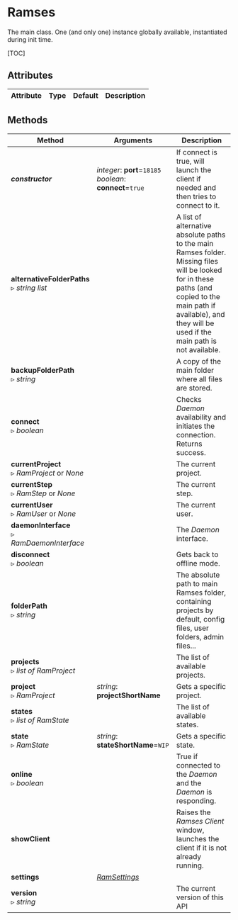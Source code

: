 # Ramses

The main class. One (and only one) instance globally available, instantiated during init time.

[TOC]

## Attributes

| Attribute | Type | Default | Description |
| --- | --- | --- | --- |

## Methods

| Method | Arguments | Description |
| --- | --- | --- |
| ***constructor*** | *integer*: **port**=`18185`<br />*boolean*: **connect**=`true` | If connect is true, will launch the client if needed and then tries to connect to it. |
| **alternativeFolderPaths**<br />▹ *string list* | | A list of alternative absolute paths to the main Ramses folder. Missing files will be looked for in these paths (and copied to the main path if available), and they will be used if the main path is not available. |
| **backupFolderPath**<br />▹ *string* | | A copy of the main folder where all files are stored. |
| **connect**<br />▹ *boolean* | | Checks *Daemon* availability and initiates the connection. Returns success. |
| **currentProject**<br />▹ *RamProject* or *None* | | The current project. |
| **currentStep**<br />▹ *RamStep* or *None* | | The current step. |
| **currentUser**<br />▹ *RamUser* or *None* | | The current user. |
| **daemonInterface**<br />▹ *RamDaemonInterface* | | The *Daemon* interface. |
| **disconnect**<br />▹ *boolean* | | Gets back to offline mode. |
| **folderPath**<br />▹ *string* | | The absolute path to main Ramses folder, containing projects by default, config files, user folders, admin files... |
| **projects**<br />▹ *list of RamProject* | | The list of available projects. |
| **project**<br />▹ *RamProject* | *string*: **projectShortName** | Gets a specific project. |
| **states**<br />▹ *list of RamState* | | The list of available states. |
| **state**<br />▹ *RamState* | *string*: **stateShortName**=`WIP` | Gets a specific state. |
| **online**<br />▹ *boolean* | | True if connected to the *Daemon* and the *Daemon* is responding. |
| **showClient** | | Raises the *Ramses Client* window, launches the client if it is not already running. |
| **settings** | [*RamSettings*](ram_settings.md) |  | The settings. |
| **version**<br />▹ *string* |  | The current version of this API |